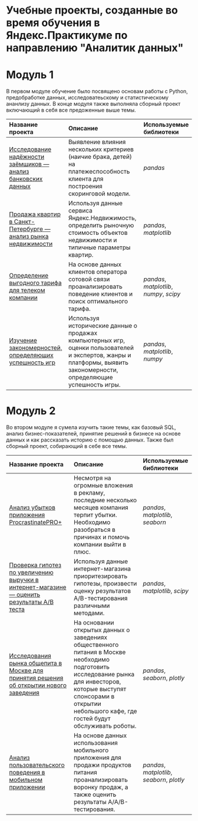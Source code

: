 # Учебные проекты, созданные во время обучения в Яндекс.Практикуме по направлению "Аналитик данных"

# Модуль 1 

В первом модуле обучение было посвящено основам работы с Python, предобработке данных, исследоватеьскому и статистическому ананлизу данных. В конце модуля также выполняла сборный проект включающий в себя все предоженные выше темы.

| Название проекта | Описание | Используемые библиотеки | 
| :---------------------- | :---------------------- | :---------------------- |
| [Исследование надёжности заёмщиков — анализ банковских данных](https://github.com/litvinovakk/learning_projects/tree/main/Project%201.1) | Выявление влияния нескольких критериев (наичие брака, детей) на платежеспособность клиента для построения скоринговой модели. | *pandas* |
| [Продажа квартир в Санкт-Петербурге — анализ рынка недвижимости](https://github.com/litvinovakk/learning_projects/tree/main/Project%201.2) | Используя данные сервиса Яндекс.Недвижимость, определить рыночную стоимость объектов недвижимости и типичные параметры квартир. | *pandas*, *matplotlib* |
| [Определение выгодного тарифа для телеком компании](https://github.com/litvinovakk/learning_projects/tree/main/Project%201.3) | На основе данных клиентов оператора сотовой связи проанализировать поведение клиентов и поиск оптимального тарифа. | *pandas*, *matplotlib*, *numpy*, *scipy* |
| [Изучение закономерностей, определяющих успешность игр](https://github.com/litvinovakk/learning_projects/tree/main/Main%20project%201) | Используя исторические данные о продажах компьютерных игр, оценки пользователей и экспертов, жанры и платформы, выявить закономерности, определяющие успешность игры. | *pandas*, *matplotlib*, *numpy* |

# Модуль 2

Во втором модуле я сумела изучить такие темы, как базовый SQL, анализ бизнес-показателей, принятие решений в бизнесе на основе данных и как рассказать историю с помощью данных. Также был сборный проект, собирающий в себе все темы.

| Название проекта | Описание | Используемые библиотеки | 
| :---------------------- | :---------------------- | :---------------------- |
| [Анализ убытков приложения ProcrastinatePRO+](https://github.com/litvinovakk/learning_projects/tree/main/Project%202.1) | Несмотря на огромные вложения в рекламу, последние несколько месяцев компания терпит убытки. Необходимо разобраться в причинах и помочь компании выйти в плюс. | *pandas*, *matplotlib*, *seaborn* |
| [Проверка гипотез по увеличению выручки в интернет-магазине — оценить результаты A/B теста](https://github.com/litvinovakk/learning_projects/tree/main/Project%202.2) | Используя данные интернет-магазина приоритезировать гипотезы, произвести оценку результатов A/B-тестирования различными методами. | *pandas*, *matplotlib*, *scipy* |
| [Исследования рынка общепита в Москве для принятия решения об открытии нового заведения](https://github.com/litvinovakk/learning_projects/tree/main/Project%202.3) | На основании открытых данных о заведениях общественного питания в Москве необходимо подготовить исследование рынка для инвесторов, которые выступят спонсорами в открытии небольшого кафе, где гостей будут обслуживать роботы. | *pandas*, *seaborn*, *plotly* |
| [Анализ пользовательского поведения в мобильном приложении](https://github.com/litvinovakk/learning_projects/tree/main/Main%20project%202) | На основе данных использования мобильного приложения для продажи продуктов питания проанализировать воронку продаж, а также оценить результаты A/A/B-тестирования. | *pandas*, *matplotlib*, *seaborn*, *plotly* |





